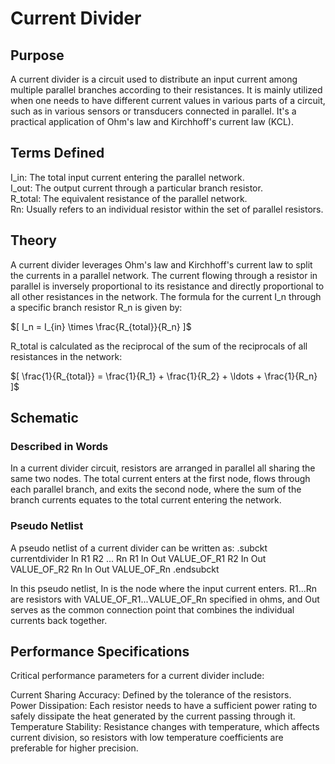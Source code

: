 # Current Divider

## Purpose

A current divider is a circuit used to distribute an input current among multiple parallel branches according to their resistances. It is mainly utilized when one needs to have different current values in various parts of a circuit, such as in various sensors or transducers connected in parallel. It's a practical application of Ohm's law and Kirchhoff's current law (KCL).

## Terms Defined

I_in: The total input current entering the parallel network. <br />
I_out: The output current through a particular branch resistor. <br />
R_total: The equivalent resistance of the parallel network. <br />
Rn: Usually refers to an individual resistor within the set of parallel resistors. <br />

## Theory

A current divider leverages Ohm's law and Kirchhoff's current law to split the currents in a parallel network. The current flowing through a resistor in parallel is inversely proportional to its resistance and directly proportional to all other resistances in the network. The formula for the current I_n through a specific branch resistor R_n is given by:

$[ I_n = I_{in} \times \frac{R_{total}}{R_n} ]$

R_total is calculated as the reciprocal of the sum of the reciprocals of all resistances in the network:

$[ \frac{1}{R_{total}} = \frac{1}{R_1} + \frac{1}{R_2} + \ldots + \frac{1}{R_n} ]$

## Schematic

### Described in Words

In a current divider circuit, resistors are arranged in parallel all sharing the same two nodes. The total current enters at the first node, flows through each parallel branch, and exits the second node, where the sum of the branch currents equates to the total current entering the network.

### Pseudo Netlist

A pseudo netlist of a current divider can be written as:
.subckt currentdivider In R1 R2 ... Rn R1 In Out VALUE_OF_R1 R2 In Out VALUE_OF_R2 Rn In Out VALUE_OF_Rn .endsubckt

In this pseudo netlist, In is the node where the input current enters. R1...Rn are resistors with VALUE_OF_R1...VALUE_OF_Rn specified in ohms, and Out serves as the common connection point that combines the individual currents back together.

## Performance Specifications

Critical performance parameters for a current divider include:

Current Sharing Accuracy: Defined by the tolerance of the resistors. <br />
Power Dissipation: Each resistor needs to have a sufficient power rating to safely dissipate the heat generated by the current passing through it. <br />
Temperature Stability: Resistance changes with temperature, which affects current division, so resistors with low temperature coefficients are preferable for higher precision.

